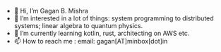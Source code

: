 - 👋 Hi, I’m Gagan B. Mishra
- 👀 I’m interested in a lot of things: system programming to distributed systems; linear algebra to quantum physics.
- 🌱 I’m currently learning kotlin, rust, architecting on AWS etc.
- 📫 How to reach me : email: gagan[AT]minbox[dot]in

<!---
gagan405/gagan405 is a ✨ special ✨ repository because its `README.md` (this file) appears on your GitHub profile.
You can click the Preview link to take a look at your changes.
--->
